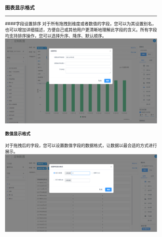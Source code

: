 ### 图表显示格式
---
####字段设置排序
对于所有拖拽到维度或者数值的字段，您可以为其设置别名，也可以增加详细描述，方便自己或其他用户更清晰地理解此字段的含义。所有字段均支持排序操作，您可以选择升序、降序、默认顺序。
![](/assets/维度5.png)


#### 数值显示格式
对于拖拽后的字段，您可以设置数值字段的数据格式，让数据以最合适的方式进行展示。
![](/assets/数据显示格式.png)

